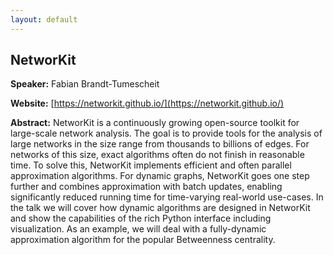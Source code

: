 ```yaml
---
layout: default
---
```


## NetworKit

**Speaker:** Fabian Brandt-Tumescheit

**Website:** [https://networkit.github.io/](https://networkit.github.io/)

**Abstract:** NetworKit is a continuously growing open-source toolkit for large-scale network analysis. The goal is to provide tools for the analysis of large networks in the size range from thousands to billions of edges. For networks of this size, exact algorithms often do not finish in reasonable time. To solve this, NetworKit implements efficient and often parallel approximation algorithms. For dynamic graphs, NetworKit goes one step further and combines approximation with batch updates, enabling significantly reduced running time for time-varying real-world use-cases. In the talk we will cover how dynamic algorithms are designed in NetworKit and show the capabilities of the rich Python interface including visualization. As an example, we will deal with a fully-dynamic approximation algorithm for the popular Betweenness centrality.